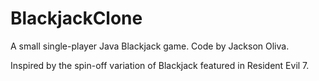 # BlackjackClone
A small single-player Java Blackjack game. Code by Jackson Oliva.

Inspired by the spin-off variation of Blackjack featured in Resident Evil 7.
